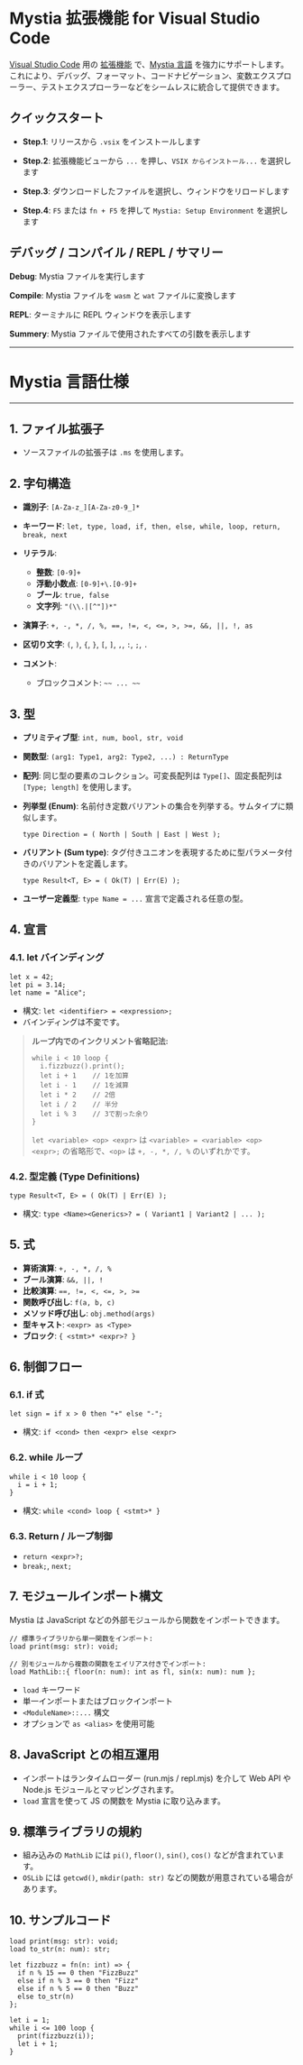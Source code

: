 # Mystia 拡張機能 for Visual Studio Code

[Visual Studio Code](https://code.visualstudio.com/) 用の [拡張機能](https://marketplace.visualstudio.com/VSCode) で、[Mystia 言語](https://github.com/KajizukaTaichi/mystia) を強力にサポートします。これにより、デバッグ、フォーマット、コードナビゲーション、変数エクスプローラー、テストエクスプローラーなどをシームレスに統合して提供できます。

## クイックスタート

* **Step.1**: リリースから `.vsix` をインストールします

* **Step.2**: 拡張機能ビューから `...` を押し、`VSIX からインストール...` を選択します

* **Step.3**: ダウンロードしたファイルを選択し、ウィンドウをリロードします

* **Step.4**: `F5` または `fn + F5` を押して `Mystia: Setup Environment` を選択します

## デバッグ / コンパイル / REPL / サマリー

**Debug**: Mystia ファイルを実行します

**Compile**: Mystia ファイルを `wasm` と `wat` ファイルに変換します

**REPL**: ターミナルに REPL ウィンドウを表示します

**Summery**: Mystia ファイルで使用されたすべての引数を表示します

---

# Mystia 言語仕様

---

## 1. ファイル拡張子

* ソースファイルの拡張子は `.ms` を使用します。

## 2. 字句構造

* **識別子**: `[A-Za-z_][A-Za-z0-9_]*`
* **キーワード**: `let, type, load, if, then, else, while, loop, return, break, next`
* **リテラル**:

  * **整数**: `[0-9]+`
  * **浮動小数点**: `[0-9]+\.[0-9]+`
  * **ブール**: `true, false`
  * **文字列**: `"(\\.|[^"])*"`
* **演算子**: `+, -, *, /, %, ==, !=, <, <=, >, >=, &&, ||, !, as`
* **区切り文字**: `(`, `)`, `{`, `}`, `[`, `]`, `,`, `:`, `;`, `.`
* **コメント**:

  * ブロックコメント: `~~ ... ~~`

## 3. 型

* **プリミティブ型**: `int, num, bool, str, void`

* **関数型**: `(arg1: Type1, arg2: Type2, ...) : ReturnType`

* **配列**: 同じ型の要素のコレクション。可変長配列は `Type[]`、固定長配列は `[Type; length]` を使用します。

* **列挙型 (Enum)**: 名前付き定数バリアントの集合を列挙する。サムタイプに類似します。

  ```ms
  type Direction = ( North | South | East | West );
  ```

* **バリアント (Sum type)**: タグ付きユニオンを表現するために型パラメータ付きのバリアントを定義します。

  ```ms
  type Result<T, E> = ( Ok(T) | Err(E) );
  ```

* **ユーザー定義型**: `type Name = ...` 宣言で定義される任意の型。

## 4. 宣言

### 4.1. let バインディング

```ms
let x = 42;
let pi = 3.14;
let name = "Alice";
```

* 構文: `let <identifier> = <expression>;`
* バインディングは不変です。

> **ループ内でのインクリメント省略記法:**
>
> ```ms
> while i < 10 loop {
>   i.fizzbuzz().print();
>   let i + 1    // 1を加算
>   let i - 1    // 1を減算
>   let i * 2    // 2倍
>   let i / 2    // 半分
>   let i % 3    // 3で割った余り
> }
> ```
>
> `let <variable> <op> <expr>` は `<variable> = <variable> <op> <expr>;` の省略形で、`<op>` は `+, -, *, /, %` のいずれかです。

### 4.2. 型定義 (Type Definitions)

```ms
type Result<T, E> = ( Ok(T) | Err(E) );
```

* 構文: `type <Name><Generics>? = ( Variant1 | Variant2 | ... );`

## 5. 式

* **算術演算**: `+, -, *, /, %`
* **ブール演算**: `&&, ||, !`
* **比較演算**: `==, !=, <, <=, >, >=`
* **関数呼び出し**: `f(a, b, c)`
* **メソッド呼び出し**: `obj.method(args)`
* **型キャスト**: `<expr> as <Type>`
* **ブロック**: `{ <stmt>* <expr>? }`

## 6. 制御フロー

### 6.1. if 式

```ms
let sign = if x > 0 then "+" else "-";
```

* 構文: `if <cond> then <expr> else <expr>`

### 6.2. while ループ

```ms
while i < 10 loop {
  i = i + 1;
}
```

* 構文: `while <cond> loop { <stmt>* }`

### 6.3. Return / ループ制御

* `return <expr>?;`
* `break;`, `next;`

## 7. モジュールインポート構文

Mystia は JavaScript などの外部モジュールから関数をインポートできます。

```ms
// 標準ライブラリから単一関数をインポート:
load print(msg: str): void;

// 別モジュールから複数の関数をエイリアス付きでインポート:
load MathLib::{ floor(n: num): int as fl, sin(x: num): num };
```

* `load` キーワード
* 単一インポートまたはブロックインポート
* `<ModuleName>::...` 構文
* オプションで `as <alias>` を使用可能

## 8. JavaScript との相互運用

* インポートはランタイムローダー (run.mjs / repl.mjs) を介して Web API や Node.js モジュールとマッピングされます。
* `load` 宣言を使って JS の関数を Mystia に取り込みます。

## 9. 標準ライブラリの規約

* 組み込みの `MathLib` には `pi()`, `floor()`, `sin()`, `cos()` などが含まれています。
* `OSLib` には `getcwd()`, `mkdir(path: str)` などの関数が用意されている場合があります。

## 10. サンプルコード

```ms
load print(msg: str): void;
load to_str(n: num): str;

let fizzbuzz = fn(n: int) => {
  if n % 15 == 0 then "FizzBuzz"
  else if n % 3 == 0 then "Fizz"
  else if n % 5 == 0 then "Buzz"
  else to_str(n)
};

let i = 1;
while i <= 100 loop {
  print(fizzbuzz(i));
  let i + 1;
}
```
